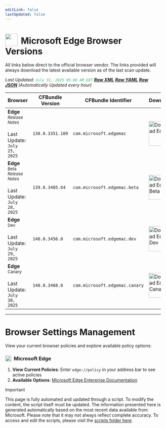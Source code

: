 ```yaml
---
editLink: false
lastUpdated: false
---
```


# <img src="/images/edge.png" style="height: 40px; display: inline-block; margin-right: 4px; vertical-align: text-bottom;"> Microsoft Edge Browser Versions

<span class="extra-small">All links below direct to the official browser vendor. The links provided will always download the latest available version as of the last scan update.</span>

<span class="extra-small">_Last Updated: <code style="color : mediumseagreen">July 31, 2025 05:06 AM EDT</code> [**_Raw XML_**](https://github.com/cocopuff2u/BOFA/blob/main/latest_edge_files/edge_latest_versions.xml) [**_Raw YAML_**](https://github.com/cocopuff2u/BOFA/blob/main/latest_edge_files/edge_latest_versions.yaml) [**_Raw JSON_**](https://github.com/cocopuff2u/BOFA/blob/main/latest_edge_files/edge_latest_versions.json) (Automatically Updated every hour)_</span>

| **Browser** | **CFBundle Version** | **CFBundle Identifier** | **Download** |
|------------|-------------------|---------------------|------------|
| **Edge** <br><a href="https://learn.microsoft.com/en-us/deployedge/microsoft-edge-relnote-stable-channel" style="text-decoration: none;"><small>_Release Notes_</small></a> <br><br>Last Update:<br>`July 25, 2025` | `138.0.3351.109` | `com.microsoft.edgemac` | <a href="https://msedge.sf.dl.delivery.mp.microsoft.com/filestreamingservice/files/064d15f3-ee7b-49d3-af76-9ef8b307163a/MicrosoftEdge-138.0.3351.109.pkg"><img src="/images/edge.png" alt="Download Edge" width="80"></a> |
| **Edge** <sup>Beta</sup> <br><a href="https://learn.microsoft.com/en-us/deployedge/microsoft-edge-relnote-beta-channel" style="text-decoration: none;"><small>_Release Notes_</small></a> <br><br>Last Update:<br>`July 28, 2025` | `139.0.3405.64` | `com.microsoft.edgemac.beta` | <a href="https://msedge.sf.dl.delivery.mp.microsoft.com/filestreamingservice/files/e6b41f88-c817-4df1-9eb3-e50f52bf68a6/MicrosoftEdgeBeta-139.0.3405.64.pkg"><img src="/images/edge_beta.png" alt="Download Edge Beta" width="80"></a> |
| **Edge** <sup>Dev</sup> <br><br>Last Update:<br>`July 29, 2025` | `140.0.3456.0` | `com.microsoft.edgemac.dev` | <a href="https://msedge.sf.dl.delivery.mp.microsoft.com/filestreamingservice/files/0faf4c9b-74d6-4b36-8b89-5421766c1cca/MicrosoftEdgeDev-140.0.3456.0.pkg"><img src="/images/edge_dev.png" alt="Download Edge Dev" width="80"></a> |
| **Edge** <sup>Canary</sup> <br><br>Last Update:<br>`July 30, 2025` | `140.0.3468.0` | `com.microsoft.edgemac.canary` | <a href="https://msedge.sf.dl.delivery.mp.microsoft.com/filestreamingservice/files/bf50cf7f-4684-401f-b7a5-57b98d8909b1/MicrosoftEdgeCanary-140.0.3468.0.pkg"><img src="/images/edge_canary.png" alt="Download Edge Canary" width="80"></a> |

---

# Browser Settings Management

View your current browser policies and explore available policy options:

### <img src="/images/edge.png" style="height: 20px; display: inline-block; margin-right: 4px; vertical-align: text-bottom;"> Microsoft Edge
1. **View Current Policies**: Enter `edge://policy` in your address bar to see active policies
2. **Available Options**: [Microsoft Edge Enterprise Documentation](https://learn.microsoft.com/en-us/deployedge/microsoft-edge-policies)

> [!IMPORTANT]
> This page is fully automated and updated through a script. To modify the content, the script itself must be updated. The information presented here is generated automatically based on the most recent data available from Microsoft. Please note that it may not always reflect complete accuracy. To access and edit the scripts, please visit the [scripts folder here](https://github.com/cocopuff2u/MOFA_WEBSITE/tree/main/update_readme_scripts).
